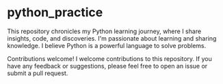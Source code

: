 # python_practice
This repository chronicles my Python learning journey, where I share insights, code, and discoveries. I'm passionate about learning and sharing knowledge. I believe Python is a powerful language to solve problems.

Contributions welcome!
I welcome contributions to this repository. If you have any feedback or suggestions, please feel free to open an issue or submit a pull request.




